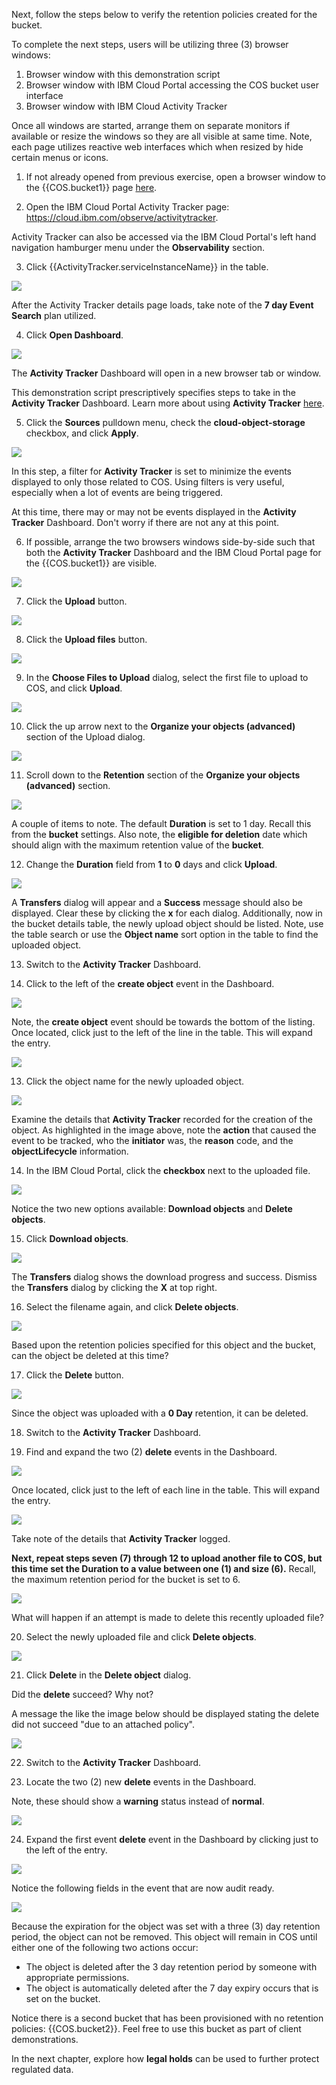 Next, follow the steps below to verify the retention policies created for the bucket.

To complete the next steps, users will be utilizing three (3) browser windows:

1. Browser window with this demonstration script
2. Browser window with IBM Cloud Portal accessing the COS bucket user interface
3. Browser window with IBM Cloud Activity Tracker

Once all windows are started, arrange them on separate monitors if available or resize the windows so they are all visible at same time. Note, each page utilizes reactive web interfaces which when resized by hide certain menus or icons.


1. If not already opened from previous exercise, open a browser window to the {{COS.bucket1}} page <a href="https://cloud.ibm.com/objectstorage/crn%3Av1%3Abluemix%3Apublic%3Acloud-object-storage%3Aglobal%3Aa%2Fba0e33c9056f470ca19de009747ec654%3A43d07b21-b680-4d31-9d51-178f582d630c%3A%3A?bucket=cos-l3-with-retention&bucketRegion=us-south&endpoint=s3.us-south.cloud-object-storage.appdomain.cloud&paneId=bucket_overview" target="_blank">here</a>.


2. Open the IBM Cloud Portal Activity Tracker page: <a href="https://cloud.ibm.com/observe/activitytracker" target="_blank">https://cloud.ibm.com/observe/activitytracker</a>.

Activity Tracker can also be accessed via the IBM Cloud Portal's left hand navigation hamburger menu under the **Observability** section.

3. Click {{ActivityTracker.serviceInstanceName}} in the table.

![](_attachments/ActivityTracker.png)

After the Activity Tracker details page loads, take note of the **7 day Event Search** plan utilized.

4. Click **Open Dashboard**.

![](_attachments/ATDetails.png)

The **Activity Tracker** Dashboard will open in a new browser tab or window.

This demonstration script prescriptively specifies steps to take in the **Activity Tracker** Dashboard. Learn more about using **Activity Tracker** <a href="https://cloud.ibm.com/docs/activity-tracker?topic=activity-tracker-getting-started-search" target="_blank">here</a>.

5. Click the **Sources** pulldown menu, check the **cloud-object-storage** checkbox, and click **Apply**.

![](_attachments/ATFilter.png)

In this step, a filter for **Activity Tracker** is set to minimize the events displayed to only those related to COS. Using filters is very useful, especially when a lot of events are being triggered.

At this time, there may or may not be events displayed in the **Activity Tracker** Dashboard. Don't worry if there are not any at this point.

6. If possible, arrange the two browsers windows side-by-side such that both the **Activity Tracker** Dashboard and the IBM Cloud Portal page for the {{COS.bucket1}} are visible.

![](_attachments/SideBySide.png)

7. Click the **Upload** button.

![](_attachments/ObjectUpload.png)

8. Click the **Upload files** button.

![](_attachments/ObjectUploadDialog.png)

9. In the **Choose Files to Upload** dialog, select the first file to upload to COS, and click **Upload**.

![](_attachments/FileUploadDialog.png)

10. Click the up arrow next to the **Organize your objects (advanced)** section of the Upload dialog.

![](_attachments/ObjectUploadDialog2.png)

11. Scroll down to the **Retention** section of the **Organize your objects (advanced)** section.

![](_attachments/ObjectUploadRetention.png)

A couple of items to note. The default **Duration** is set to 1 day. Recall this from the **bucket** settings. Also note, the **eligible for deletion** date which should align with the maximum retention value of the **bucket**.

12. Change the **Duration** field from **1** to **0** days and click **Upload**.

![](_attachments/ObjectUploadObject.png)

A **Transfers** dialog will appear and a **Success** message should also be displayed. Clear these by clicking the **x** for each dialog. Additionally, now in the bucket details table, the newly upload object should be listed. Note, use the table search or use the **Object name** sort option in the table to find the uploaded object.

13. Switch to the **Activity Tracker** Dashboard.

14. Click to the left of the **create object** event in the Dashboard.

![](_attachments/ATObjectCreate.png)

Note, the **create object** event should be towards the bottom of the listing. Once located, click just to the left of the line in the table. This will expand the entry.

![](_attachments/ATObjectCreateDetails.png)

13. Click the object name for the newly uploaded object.

![](_attachments/UploadedObjects.png)

Examine the details that **Activity Tracker** recorded for the creation of the object. As highlighted in the image above, note the **action** that caused the event to be tracked, who the **initiator** was, the **reason** code, and the **objectLifecycle** information.

14. In the IBM Cloud Portal, click the **checkbox** next to the uploaded file.

![](_attachments/ObjectSelected.png)

Notice the two new options available: **Download objects** and **Delete objects**.

15. Click **Download objects**.

![](_attachments/DownloadDialog.png)

The **Transfers** dialog shows the download progress and success. Dismiss the **Transfers** dialog by clicking the **X** at top right.

16. Select the filename again, and click **Delete objects**.

![](_attachments/ObjectSelected2.png)

Based upon the retention policies specified for this object and the bucket, can the object be deleted at this time?

17. Click the **Delete** button.

![](_attachments/DeleteDialog.png)

Since the object was uploaded with a **0 Day** retention, it can be deleted.

18. Switch to the **Activity Tracker** Dashboard.

19. Find and expand the two (2) **delete** events in the Dashboard.

![](_attachments/ATObjectDelete.png)

Once located, click just to the left of each line in the table. This will expand the entry.

![](_attachments/ATObjectDeleteDetails.png)

Take note of the details that **Activity Tracker** logged.

**Next, repeat steps seven (7) through 12 to upload another file to COS, but this time set the Duration to a value between one (1) and size (6).** Recall, the maximum retention period for the bucket is set to 6.

![](_attachments/UploadObject2.png)

What will happen if an attempt is made to delete this recently uploaded file?

20. Select the newly uploaded file and click **Delete objects**.

![](_attachments/DeleteObject2.png)

21. Click **Delete** in the **Delete object** dialog.

Did the **delete** succeed? Why not?

A message the like the image below should be displayed stating the delete did not succeed "due to an attached policy".

![](_attachments/DeleteObject2Failed.png)

22. Switch to the **Activity Tracker** Dashboard.

23. Locate the two (2) new **delete** events in the Dashboard.

Note, these should show a **warning** status instead of **normal**.

![](_attachments/ATDeleteObject2Failed.png)

24. Expand the first event **delete** event in the Dashboard by clicking just to the left of the entry.

![](_attachments/ATDeleteObject2Failed2.png)

Notice the following fields in the event that are now audit ready.

![](_attachments/ATDeleteObject2FailedDetails.png)

Because the expiration for the object was set with a three (3) day retention period, the object can not be removed. This object will remain in COS until either one of the following two actions occur:

- The object is deleted after the 3 day retention period by someone with appropriate permissions.
- The object is automatically deleted after the 7 day expiry occurs that is set on the bucket.

Notice there is a second bucket that has been provisioned with no retention policies: {{COS.bucket2}}. Feel free to use this bucket as part of client demonstrations.

In the next chapter, explore how **legal holds** can be used to further protect regulated data.
